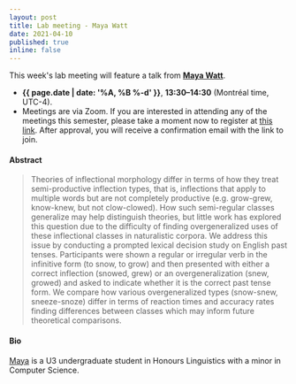 ```yaml
---
layout: post
title: Lab meeting - Maya Watt
date: 2021-04-10
published: true
inline: false 
---
```


This week's lab meeting will feature a talk from [**Maya Watt**](/people/watt.maya).

- **{{ page.date | date: '%A, %B %-d' }}**, **13:30–14:30** (Montréal time, UTC-4).
- Meetings are via Zoom. If you are interested in attending any of the meetings
  this semester, please take a moment now to register at [this
  link](https://umontreal.zoom.us/meeting/register/tJItdu6rrj4vH9JbKXKlNpMbPPm8IUJdWP7Q).
  After approval, you will receive a confirmation email with the link to join. 

#### Abstract

<blockquote>
Theories of inflectional morphology differ in terms of how they treat semi-productive inflection types, that is, inflections  that apply to multiple words but are not completely productive (e.g. grow-grew, know-knew, but not clow-clowed). How such semi-regular classes generalize may help distinguish theories, but little work has explored this question due to the difficulty of finding overgeneralized uses of these inflectional classes  in naturalistic corpora. We address this issue by conducting a prompted lexical decision study on English past tenses. Participants were shown a regular or irregular verb in the infinitive form (to snow, to grow) and then presented with either a correct inflection (snowed, grew) or an overgeneralization (snew, growed) and asked to indicate whether it is the correct past tense form. We compare how various overgeneralized  types (snow-snew, sneeze-snoze) differ in terms of reaction times and accuracy rates finding differences between classes which may inform future theoretical comparisons.
</blockquote>

#### Bio

[Maya](/people/watt.maya) is a U3 undergraduate student in Honours Linguistics with a minor in Computer Science.
